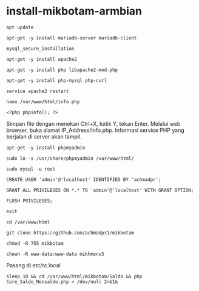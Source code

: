 # install-mikbotam-armbian
```
apt update
```
```
apt-get -y install mariadb-server mariadb-client
```
```
mysql_secure_installation
```
```
apt-get -y install apache2
```
```
apt-get -y install php libapache2-mod-php
```
```
apt-get -y install php-mysql php-curl
```
```
service apache2 restart
```
```
nano /var/www/html/info.php
```
```
<?php phpinfo(); ?>
```


Simpan file dengan menekan Ctrl+X, ketik Y, tekan Enter. Melalui web browser, buka alamat IP_Address/info.php. Informasi service PHP yang berjalan di server akan tampil.


```
apt-get -y install phpmyadmin
```
```
sudo ln -s /usr/share/phpmyadmin /var/www/html/
```
```
sudo mysql -u root
```
```
CREATE USER 'admin'@'localhost' IDENTIFIED BY 'achmadpr';
```
```
GRANT ALL PRIVILEGES ON *.* TO 'admin'@'localhost' WITH GRANT OPTION;
```
```
FLUSH PRIVILEGES;
```
```
exit
```
```
cd /var/www/html
```
```
git clone https://github.com/achmadpr1/mikbotam
```
```
chmod -R 755 mikbotam
```
```
chown -R www-data:www-data mikhmonv3
```

Pasang di etc/rc.local

```
sleep 10 && cd /var/www/html/mikbotam/Saldo && php Core_Saldo_Nonsaldo.php > /dev/null 2>&1&
```


